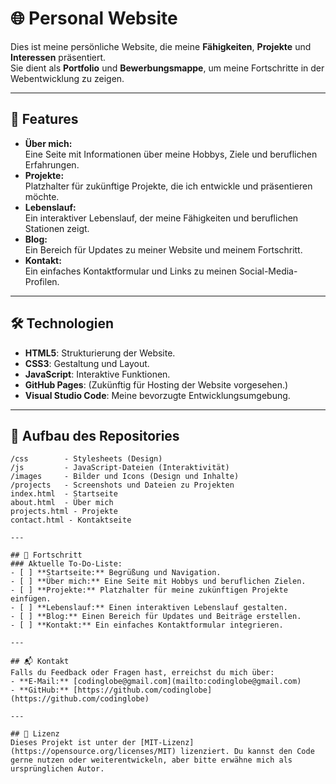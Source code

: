 # 🌐 Personal Website

Dies ist meine persönliche Website, die meine **Fähigkeiten**, **Projekte** und **Interessen** präsentiert.  
Sie dient als **Portfolio** und **Bewerbungsmappe**, um meine Fortschritte in der Webentwicklung zu zeigen.

---

## 🌟 Features
- **Über mich:**  
  Eine Seite mit Informationen über meine Hobbys, Ziele und beruflichen Erfahrungen.
- **Projekte:**  
  Platzhalter für zukünftige Projekte, die ich entwickle und präsentieren möchte.
- **Lebenslauf:**  
  Ein interaktiver Lebenslauf, der meine Fähigkeiten und beruflichen Stationen zeigt.
- **Blog:**  
  Ein Bereich für Updates zu meiner Website und meinem Fortschritt.
- **Kontakt:**  
  Ein einfaches Kontaktformular und Links zu meinen Social-Media-Profilen.

---

## 🛠️ Technologien
- **HTML5**: Strukturierung der Website.  
- **CSS3**: Gestaltung und Layout.  
- **JavaScript**: Interaktive Funktionen.  
- **GitHub Pages**: (Zukünftig für Hosting der Website vorgesehen.)  
- **Visual Studio Code**: Meine bevorzugte Entwicklungsumgebung.

---

## 📂 Aufbau des Repositories
```plaintext
/css        - Stylesheets (Design)
/js         - JavaScript-Dateien (Interaktivität)
/images     - Bilder und Icons (Design und Inhalte)
/projects   - Screenshots und Dateien zu Projekten
index.html  - Startseite
about.html  - Über mich
projects.html - Projekte
contact.html - Kontaktseite

---

## 🚀 Fortschritt
### Aktuelle To-Do-Liste:
- [ ] **Startseite:** Begrüßung und Navigation.
- [ ] **Über mich:** Eine Seite mit Hobbys und beruflichen Zielen.
- [ ] **Projekte:** Platzhalter für meine zukünftigen Projekte einfügen.
- [ ] **Lebenslauf:** Einen interaktiven Lebenslauf gestalten.
- [ ] **Blog:** Einen Bereich für Updates und Beiträge erstellen.
- [ ] **Kontakt:** Ein einfaches Kontaktformular integrieren.

---

## 📬 Kontakt
Falls du Feedback oder Fragen hast, erreichst du mich über:
- **E-Mail:** [codinglobe@gmail.com](mailto:codinglobe@gmail.com)
- **GitHub:** [https://github.com/codinglobe](https://github.com/codinglobe)

---

## 📜 Lizenz
Dieses Projekt ist unter der [MIT-Lizenz](https://opensource.org/licenses/MIT) lizenziert. Du kannst den Code gerne nutzen oder weiterentwickeln, aber bitte erwähne mich als ursprünglichen Autor.

